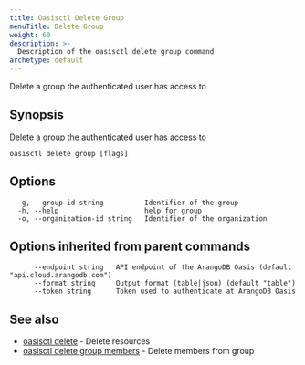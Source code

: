 ```yaml
---
title: Oasisctl Delete Group
menuTitle: Delete Group
weight: 60
description: >-
  Description of the oasisctl delete group command
archetype: default
---
```

Delete a group the authenticated user has access to

## Synopsis

Delete a group the authenticated user has access to

```
oasisctl delete group [flags]
```

## Options

```
  -g, --group-id string          Identifier of the group
  -h, --help                     help for group
  -o, --organization-id string   Identifier of the organization
```

## Options inherited from parent commands

```
      --endpoint string   API endpoint of the ArangoDB Oasis (default "api.cloud.arangodb.com")
      --format string     Output format (table|json) (default "table")
      --token string      Token used to authenticate at ArangoDB Oasis
```

## See also

* [oasisctl delete](_index.md)	 - Delete resources
* [oasisctl delete group members](delete-group-members.md)	 - Delete members from group

